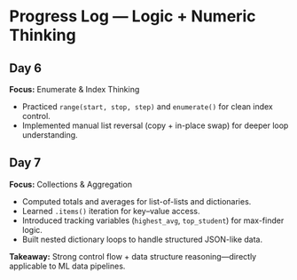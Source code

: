 # Progress Log — Logic + Numeric Thinking

## Day 6
**Focus:** Enumerate & Index Thinking  
- Practiced `range(start, stop, step)` and `enumerate()` for clean index control.
- Implemented manual list reversal (copy + in-place swap) for deeper loop understanding.

## Day 7
**Focus:** Collections & Aggregation  
- Computed totals and averages for list-of-lists and dictionaries.
- Learned `.items()` iteration for key–value access.
- Introduced tracking variables (`highest_avg`, `top_student`) for max-finder logic.
- Built nested dictionary loops to handle structured JSON-like data.

**Takeaway:** Strong control flow + data structure reasoning—directly applicable to ML data pipelines.